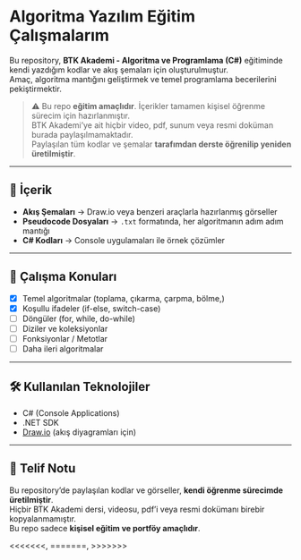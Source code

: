 # Algoritma Yazılım Eğitim Çalışmalarım

Bu repository, **BTK Akademi - Algoritma ve Programlama (C#)** eğitiminde kendi yazdığım kodlar ve akış şemaları için oluşturulmuştur.  
Amaç, algoritma mantığını geliştirmek ve temel programlama becerilerini pekiştirmektir.  

> ⚠️ Bu repo **eğitim amaçlıdır**. İçerikler tamamen kişisel öğrenme sürecim için hazırlanmıştır.  
> BTK Akademi’ye ait hiçbir video, pdf, sunum veya resmi doküman burada paylaşılmamaktadır.  
> Paylaşılan tüm kodlar ve şemalar **tarafımdan derste öğrenilip yeniden üretilmiştir**.

---

## 📂 İçerik
- **Akış Şemaları** → Draw.io veya benzeri araçlarla hazırlanmış görseller  
- **Pseudocode Dosyaları** → `.txt` formatında, her algoritmanın adım adım mantığı  
- **C# Kodları** → Console uygulamaları ile örnek çözümler  

---

## 🚀 Çalışma Konuları
- [x] Temel algoritmalar (toplama, çıkarma, çarpma, bölme,)  
- [x] Koşullu ifadeler (if-else, switch-case)  
- [ ] Döngüler (for, while, do-while)  
- [ ] Diziler ve koleksiyonlar  
- [ ] Fonksiyonlar / Metotlar  
- [ ] Daha ileri algoritmalar  

---

## 🛠️ Kullanılan Teknolojiler
- C# (Console Applications)  
- .NET SDK  
- [Draw.io](https://app.diagrams.net/) (akış diyagramları için)  

---

## 📌 Telif Notu
Bu repository’de paylaşılan kodlar ve görseller, **kendi öğrenme sürecimde üretilmiştir**.  
Hiçbir BTK Akademi dersi, videosu, pdf’i veya resmi dokümanı birebir kopyalanmamıştır.  
Bu repo sadece **kişisel eğitim ve portföy amaçlıdır**.

<<<<<<<, =======, >>>>>>>